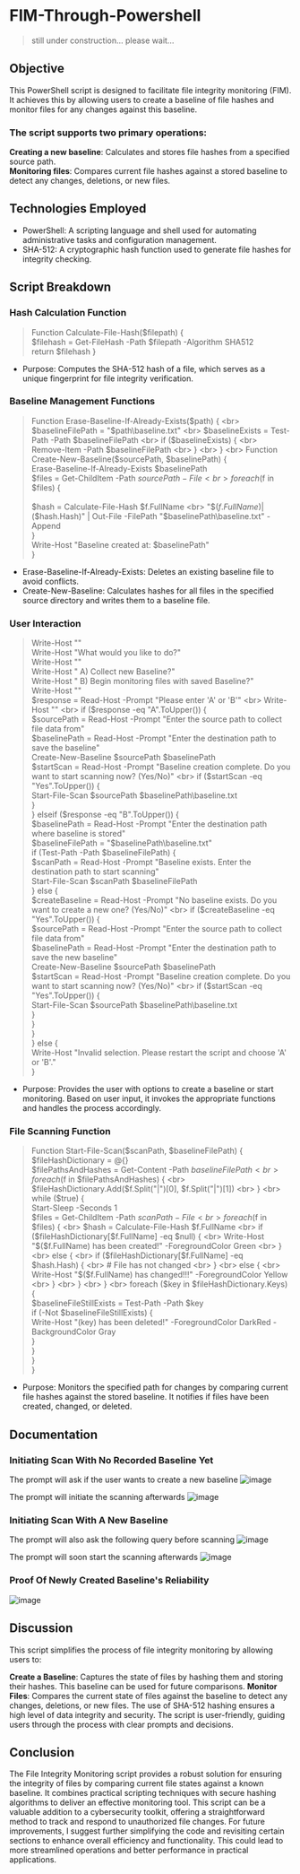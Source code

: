 # FIM-Through-Powershell

> still under construction... please wait...

## Objective
This PowerShell script is designed to facilitate file integrity monitoring (FIM). It achieves this by allowing users to create a baseline of file hashes and monitor files for any changes against this baseline. 
### The script supports two primary operations:
<b>Creating a new baseline</b>: Calculates and stores file hashes from a specified source path.<br>
<b>Monitoring files</b>: Compares current file hashes against a stored baseline to detect any changes, deletions, or new files.

## Technologies Employed

- PowerShell: A scripting language and shell used for automating administrative tasks and configuration management.
- SHA-512: A cryptographic hash function used to generate file hashes for integrity checking.

## Script Breakdown
### Hash Calculation Function

> Function Calculate-File-Hash($filepath) { <br>
    $filehash = Get-FileHash -Path $filepath -Algorithm SHA512 <br>
    return $filehash
}

- Purpose: Computes the SHA-512 hash of a file, which serves as a unique fingerprint for file integrity verification.

### Baseline Management Functions

> Function Erase-Baseline-If-Already-Exists($path) { <br>
    $baselineFilePath = "$path\baseline.txt" <br>
    $baselineExists = Test-Path -Path $baselineFilePath <br>
    if ($baselineExists) { <br>
        Remove-Item -Path $baselineFilePath <br>
    } <br> 
} <br>
Function Create-New-Baseline($sourcePath, $baselinePath) { <br> 
    Erase-Baseline-If-Already-Exists $baselinePath <br> 
    $files = Get-ChildItem -Path $sourcePath -File <br> 
    foreach ($f in $files) { <br>  
        $hash = Calculate-File-Hash $f.FullName <br> 
        "$($f.FullName)|$($hash.Hash)" | Out-File -FilePath "$baselinePath\baseline.txt" -Append <br> 
    } <br> 
    Write-Host "Baseline created at: $baselinePath" <br>
}

- Erase-Baseline-If-Already-Exists: Deletes an existing baseline file to avoid conflicts.
- Create-New-Baseline: Calculates hashes for all files in the specified source directory and writes them to a baseline file.

### User Interaction

> Write-Host "" <br>
Write-Host "What would you like to do?" <br>
Write-Host "" <br>
Write-Host "    A) Collect new Baseline?" <br>
Write-Host "    B) Begin monitoring files with saved Baseline?" <br>
Write-Host "" <br>
$response = Read-Host -Prompt "Please enter 'A' or 'B'" <br>
Write-Host "" <br>
if ($response -eq "A".ToUpper()) { <br>
    $sourcePath = Read-Host -Prompt "Enter the source path to collect file data from" <br>
    $baselinePath = Read-Host -Prompt "Enter the destination path to save the baseline" <br>
    Create-New-Baseline $sourcePath $baselinePath <br>
    $startScan = Read-Host -Prompt "Baseline creation complete. Do you want to start scanning now? (Yes/No)" <br>
    if ($startScan -eq "Yes".ToUpper()) { <br>
        Start-File-Scan $sourcePath $baselinePath\baseline.txt <br>
    } <br>
} elseif ($response -eq "B".ToUpper()) { <br>
    $baselinePath = Read-Host -Prompt "Enter the destination path where baseline is stored" <br>
    $baselineFilePath = "$baselinePath\baseline.txt" <br>
    if (Test-Path -Path $baselineFilePath) { <br>
        $scanPath = Read-Host -Prompt "Baseline exists. Enter the destination path to start scanning" <br>
        Start-File-Scan $scanPath $baselineFilePath <br>
    } else { <br>
        $createBaseline = Read-Host -Prompt "No baseline exists. Do you want to create a new one? (Yes/No)" <br>
        if ($createBaseline -eq "Yes".ToUpper()) { <br>
            $sourcePath = Read-Host -Prompt "Enter the source path to collect file data from" <br>
            $baselinePath = Read-Host -Prompt "Enter the destination path to save the new baseline" <br>
            Create-New-Baseline $sourcePath $baselinePath <br>
            $startScan = Read-Host -Prompt "Baseline creation complete. Do you want to start scanning now? (Yes/No)" <br>
            if ($startScan -eq "Yes".ToUpper()) { <br>
                Start-File-Scan $sourcePath $baselinePath\baseline.txt <br>
            }<br>
        }<br>
    }<br>
} else {<br>
    Write-Host "Invalid selection. Please restart the script and choose 'A' or 'B'." <br>
}

- Purpose: Provides the user with options to create a baseline or start monitoring. Based on user input, it invokes the appropriate functions and handles the process accordingly.

### File Scanning Function

> Function Start-File-Scan($scanPath, $baselineFilePath) { <br>
    $fileHashDictionary = @{} <br>
    $filePathsAndHashes = Get-Content -Path $baselineFilePath <br>
    foreach ($f in $filePathsAndHashes) { <br> 
        $fileHashDictionary.Add($f.Split("|")[0], $f.Split("|")[1]) <br> 
    } <br>
    while ($true) { <br> 
        Start-Sleep -Seconds 1 <br> 
        $files = Get-ChildItem -Path $scanPath -File <br>
        foreach ($f in $files) { <br> 
            $hash = Calculate-File-Hash $f.FullName <br>
            if ($fileHashDictionary[$f.FullName] -eq $null) { <br> 
                Write-Host "$($f.FullName) has been created!" -ForegroundColor Green <br> 
            } <br>
            else { <br>
                if ($fileHashDictionary[$f.FullName] -eq $hash.Hash) { <br>
                    # File has not changed <br>
                } <br>
                else { <br> 
                    Write-Host "$($f.FullName) has changed!!!" -ForegroundColor Yellow <br>
                } <br>
            } <br>
        } <br>
        foreach ($key in $fileHashDictionary.Keys) { <br>
            $baselineFileStillExists = Test-Path -Path $key <br>
            if (-Not $baselineFileStillExists) { <br>
                Write-Host "$($key) has been deleted!" -ForegroundColor DarkRed -BackgroundColor Gray <br>
            } <br>
        }<br>
    }<br>
}

- Purpose: Monitors the specified path for changes by comparing current file hashes against the stored baseline. It notifies if files have been created, changed, or deleted.

## Documentation
### Initiating Scan With No Recorded Baseline Yet
The prompt will ask if the user wants to create a new baseline
![image](https://github.com/user-attachments/assets/a0e67ec3-229d-4aaa-8b8f-dc0ec4fbd099)

The prompt will initiate the scanning afterwards
![image](https://github.com/user-attachments/assets/9cd9e41f-33b2-4857-af24-ec67d35f4319)

### Initiating Scan With A New Baseline
The prompt will also ask the following query before scanning
![image](https://github.com/user-attachments/assets/efc296ab-edb8-4681-b2c8-0a893f0ff0bf)

The prompt will soon start the scanning afterwards
![image](https://github.com/user-attachments/assets/731526a0-995b-460c-a4ee-43cf7c636ed1)

### Proof Of Newly Created Baseline's Reliability
![image](https://github.com/user-attachments/assets/3d2d0e85-bc84-41b6-8a29-4163284bea30)

## Discussion
This script simplifies the process of file integrity monitoring by allowing users to:

<b>Create a Baseline</b>: Captures the state of files by hashing them and storing their hashes. This baseline can be used for future comparisons.
<b>Monitor Files</b>: Compares the current state of files against the baseline to detect any changes, deletions, or new files.
The use of SHA-512 hashing ensures a high level of data integrity and security. The script is user-friendly, guiding users through the process with clear prompts and decisions.

## Conclusion
The File Integrity Monitoring script provides a robust solution for ensuring the integrity of files by comparing current file states against a known baseline. It combines practical scripting techniques with secure hashing algorithms to deliver an effective monitoring tool. This script can be a valuable addition to a cybersecurity toolkit, offering a straightforward method to track and respond to unauthorized file changes. For future improvements, I suggest further simplifying the code and revisiting certain sections to enhance overall efficiency and functionality. This could lead to more streamlined operations and better performance in practical applications.

